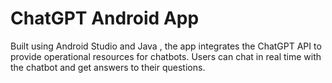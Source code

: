 # ChatGPT Android App
 Built using Android Studio and Java , the app integrates the ChatGPT API to provide operational resources for chatbots. Users can chat in real time with the chatbot and get answers to their questions.
